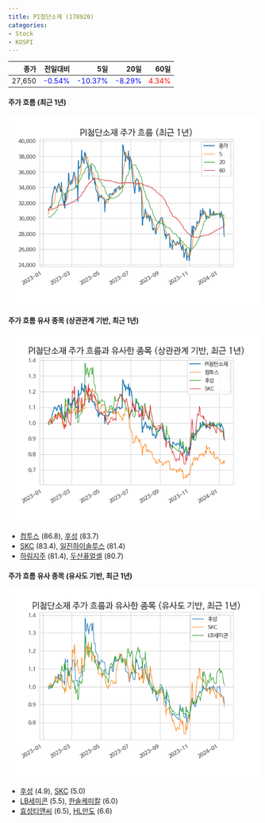 ```yaml
---
title: PI첨단소재 (178920)
categories:
- Stock
- KOSPI
---
```


|종가|전일대비|5일|20일|60일|
|---:|-------:|--:|---:|---:|
|27,650|<span style="color: blue">-0.54%</span>|<span style="color: blue">-10.37%</span>|<span style="color: blue">-8.29%</span>|<span style="color: red">4.34%</span>|

<!-- more -->

#### 주가 흐름 (최근 1년)
![178920](/assets/images/stock/178920.png)


#### 주가 흐름 유사 종목 (상관관계 기반, 최근 1년)
![178920](/assets/images/stock/178920_corr.png)
- [컴투스](/078340/) (86.8), [후성](/093370/) (83.7)
- [SKC](/011790/) (83.4), [일진하이솔루스](/271940/) (81.4)
- [하림지주](/003380/) (81.4), [두산퓨얼셀](/336260/) (80.7)


#### 주가 흐름 유사 종목 (유사도 기반, 최근 1년)
![178920](/assets/images/stock/178920_sim.png)
- [후성](/093370/) (4.9), [SKC](/011790/) (5.0)
- [LB세미콘](/061970/) (5.5), [한솔케미칼](/014680/) (6.0)
- [효성티앤씨](/298020/) (6.5), [HL만도](/204320/) (6.6)